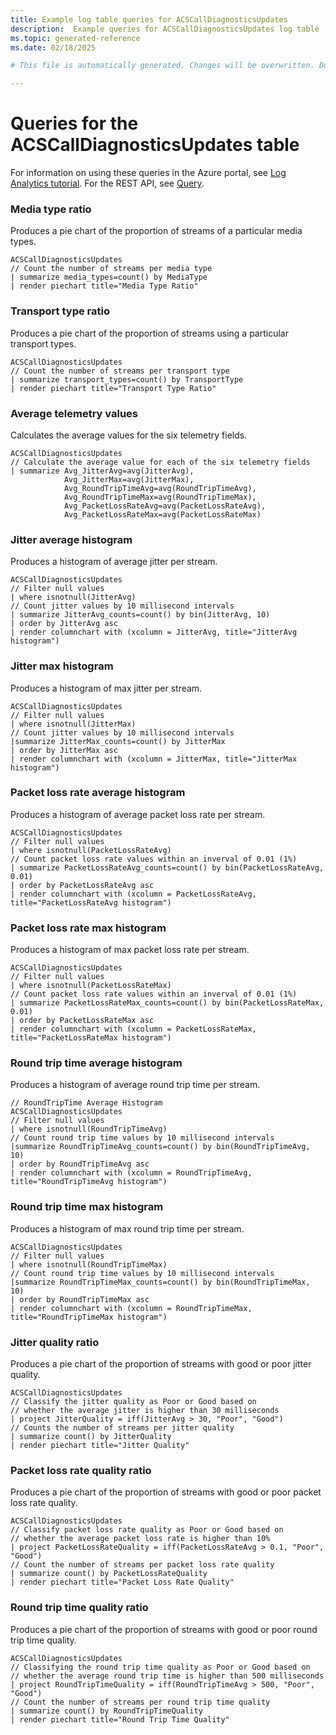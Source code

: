 ```yaml
---
title: Example log table queries for ACSCallDiagnosticsUpdates
description:  Example queries for ACSCallDiagnosticsUpdates log table
ms.topic: generated-reference
ms.date: 02/18/2025

# This file is automatically generated. Changes will be overwritten. Do not change this file directly. 

---
```


# Queries for the ACSCallDiagnosticsUpdates table

For information on using these queries in the Azure portal, see [Log Analytics tutorial](/azure/azure-monitor/logs/log-analytics-tutorial). For the REST API, see [Query](/rest/api/loganalytics/query).


### Media type ratio  


Produces a pie chart of the proportion of streams of a particular media types.  

```query
ACSCallDiagnosticsUpdates
// Count the number of streams per media type
| summarize media_types=count() by MediaType
| render piechart title="Media Type Ratio"
```



### Transport type ratio  


Produces a pie chart of the proportion of streams using a particular transport types.  

```query
ACSCallDiagnosticsUpdates
// Count the number of streams per transport type
| summarize transport_types=count() by TransportType
| render piechart title="Transport Type Ratio"
```



### Average telemetry values  


Calculates the average values for the six telemetry fields.  

```query
ACSCallDiagnosticsUpdates
// Calculate the average value for each of the six telemetry fields
| summarize Avg_JitterAvg=avg(JitterAvg),
            Avg_JitterMax=avg(JitterMax),
            Avg_RoundTripTimeAvg=avg(RoundTripTimeAvg),
            Avg_RoundTripTimeMax=avg(RoundTripTimeMax),
            Avg_PacketLossRateAvg=avg(PacketLossRateAvg),
            Avg_PacketLossRateMax=avg(PacketLossRateMax)
```



### Jitter average histogram  


Produces a histogram of average jitter per stream.  

```query
ACSCallDiagnosticsUpdates
// Filter null values
| where isnotnull(JitterAvg)
// Count jitter values by 10 millisecond intervals
| summarize JitterAvg_counts=count() by bin(JitterAvg, 10)
| order by JitterAvg asc
| render columnchart with (xcolumn = JitterAvg, title="JitterAvg histogram")
```



### Jitter max histogram  


Produces a histogram of max jitter per stream.  

```query
ACSCallDiagnosticsUpdates
// Filter null values
| where isnotnull(JitterMax)
// Count jitter values by 10 millisecond intervals
|summarize JitterMax_counts=count() by JitterMax
| order by JitterMax asc
| render columnchart with (xcolumn = JitterMax, title="JitterMax histogram")
```



### Packet loss rate average histogram  


Produces a histogram of average packet loss rate per stream.  

```query
ACSCallDiagnosticsUpdates
// Filter null values
| where isnotnull(PacketLossRateAvg)
// Count packet loss rate values within an inverval of 0.01 (1%)
| summarize PacketLossRateAvg_counts=count() by bin(PacketLossRateAvg, 0.01)
| order by PacketLossRateAvg asc
| render columnchart with (xcolumn = PacketLossRateAvg, title="PacketLossRateAvg histogram")
```



### Packet loss rate max histogram  


Produces a histogram of max packet loss rate per stream.  

```query
ACSCallDiagnosticsUpdates
// Filter null values
| where isnotnull(PacketLossRateMax)
// Count packet loss rate values within an inverval of 0.01 (1%)
| summarize PacketLossRateMax_counts=count() by bin(PacketLossRateMax, 0.01)
| order by PacketLossRateMax asc
| render columnchart with (xcolumn = PacketLossRateMax, title="PacketLossRateMax histogram")
```



### Round trip time average histogram  


Produces a histogram of average round trip time per stream.  

```query
// RoundTripTime Average Histogram
ACSCallDiagnosticsUpdates
// Filter null values
| where isnotnull(RoundTripTimeAvg)
// Count round trip time values by 10 millisecond intervals
|summarize RoundTripTimeAvg_counts=count() by bin(RoundTripTimeAvg, 10)
| order by RoundTripTimeAvg asc
| render columnchart with (xcolumn = RoundTripTimeAvg, title="RoundTripTimeAvg histogram")
```



### Round trip time max histogram  


Produces a histogram of max round trip time per stream.  

```query
ACSCallDiagnosticsUpdates
// Filter null values
| where isnotnull(RoundTripTimeMax)
// Count round trip time values by 10 millisecond intervals
|summarize RoundTripTimeMax_counts=count() by bin(RoundTripTimeMax, 10)
| order by RoundTripTimeMax asc
| render columnchart with (xcolumn = RoundTripTimeMax, title="RoundTripTimeMax histogram")
```



### Jitter quality ratio  


Produces a pie chart of the proportion of streams with good or poor jitter quality.  

```query
ACSCallDiagnosticsUpdates
// Classify the jitter quality as Poor or Good based on
// whether the average jitter is higher than 30 milliseconds
| project JitterQuality = iff(JitterAvg > 30, "Poor", "Good")
// Counts the number of streams per jitter quality
| summarize count() by JitterQuality
| render piechart title="Jitter Quality"
```



### Packet loss rate quality ratio  


Produces a pie chart of the proportion of streams with good or poor packet loss rate quality.  

```query
ACSCallDiagnosticsUpdates
// Classify packet loss rate quality as Poor or Good based on
// whether the average packet loss rate is higher than 10%
| project PacketLossRateQuality = iff(PacketLossRateAvg > 0.1, "Poor", "Good")
// Count the number of streams per packet loss rate quality
| summarize count() by PacketLossRateQuality
| render piechart title="Packet Loss Rate Quality"
```



### Round trip time quality ratio  


Produces a pie chart of the proportion of streams with good or poor round trip time quality.  

```query
ACSCallDiagnosticsUpdates
// Classifying the round trip time quality as Poor or Good based on
// whether the average round trip time is higher than 500 milliseconds
| project RoundTripTimeQuality = iff(RoundTripTimeAvg > 500, "Poor", "Good")
// Count the number of streams per round trip time quality
| summarize count() by RoundTripTimeQuality
| render piechart title="Round Trip Time Quality"
```

